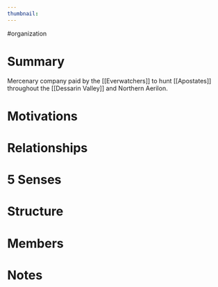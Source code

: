 ```yaml
---
thumbnail:
---
```

#organization

# Summary
Mercenary company paid by the [[Everwatchers]] to hunt [[Apostates]] throughout the [[Dessarin Valley]] and Northern Aerilon.

# Motivations
# Relationships
# 5 Senses
# Structure
# Members
# Notes
